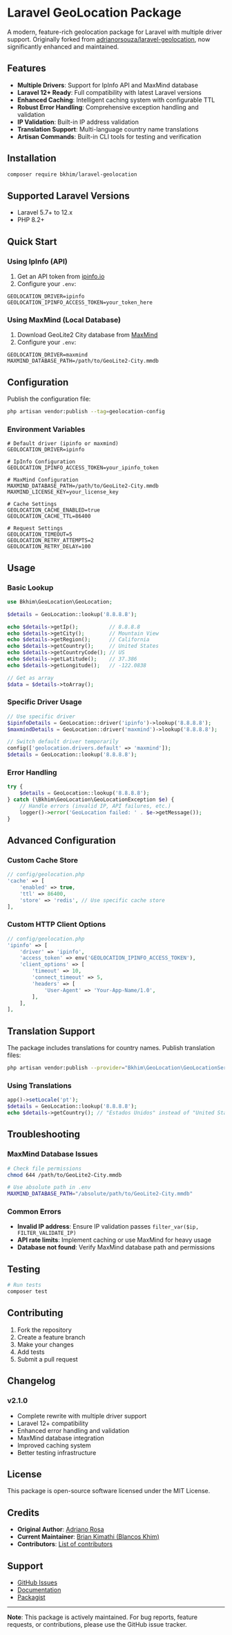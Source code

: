 # Laravel GeoLocation Package

A modern, feature-rich geolocation package for Laravel with multiple driver support. Originally forked from [adrianorsouza/laravel-geolocation](https://github.com/adrianorsouza/laravel-geolocation), now significantly enhanced and maintained.

## Features

- **Multiple Drivers**: Support for IpInfo API and MaxMind database
- **Laravel 12+ Ready**: Full compatibility with latest Laravel versions
- **Enhanced Caching**: Intelligent caching system with configurable TTL
- **Robust Error Handling**: Comprehensive exception handling and validation
- **IP Validation**: Built-in IP address validation
- **Translation Support**: Multi-language country name translations
- **Artisan Commands**: Built-in CLI tools for testing and verification

## Installation

```bash
composer require bkhim/laravel-geolocation
```

## Supported Laravel Versions

- Laravel 5.7+ to 12.x
- PHP 8.2+

## Quick Start

### Using IpInfo (API)

1. Get an API token from [ipinfo.io](https://ipinfo.io/account/token)
2. Configure your `.env`:
```env
GEOLOCATION_DRIVER=ipinfo
GEOLOCATION_IPINFO_ACCESS_TOKEN=your_token_here
```

### Using MaxMind (Local Database)

1. Download GeoLite2 City database from [MaxMind](https://dev.maxmind.com/geoip/geolite2-free-geolocation-data)
2. Configure your `.env`:
```env
GEOLOCATION_DRIVER=maxmind
MAXMIND_DATABASE_PATH=/path/to/GeoLite2-City.mmdb
```

## Configuration

Publish the configuration file:

```bash
php artisan vendor:publish --tag=geolocation-config
```

### Environment Variables

```env
# Default driver (ipinfo or maxmind)
GEOLOCATION_DRIVER=ipinfo

# IpInfo Configuration
GEOLOCATION_IPINFO_ACCESS_TOKEN=your_ipinfo_token

# MaxMind Configuration
MAXMIND_DATABASE_PATH=/path/to/GeoLite2-City.mmdb
MAXMIND_LICENSE_KEY=your_license_key

# Cache Settings
GEOLOCATION_CACHE_ENABLED=true
GEOLOCATION_CACHE_TTL=86400

# Request Settings
GEOLOCATION_TIMEOUT=5
GEOLOCATION_RETRY_ATTEMPTS=2
GEOLOCATION_RETRY_DELAY=100
```

## Usage

### Basic Lookup

```php
use Bkhim\GeoLocation\GeoLocation;

$details = GeoLocation::lookup('8.8.8.8');

echo $details->getIp();          // 8.8.8.8
echo $details->getCity();        // Mountain View
echo $details->getRegion();      // California
echo $details->getCountry();     // United States
echo $details->getCountryCode(); // US
echo $details->getLatitude();    // 37.386
echo $details->getLongitude();   // -122.0838

// Get as array
$data = $details->toArray();
```

### Specific Driver Usage

```php
// Use specific driver
$ipinfoDetails = GeoLocation::driver('ipinfo')->lookup('8.8.8.8');
$maxmindDetails = GeoLocation::driver('maxmind')->lookup('8.8.8.8');

// Switch default driver temporarily
config(['geolocation.drivers.default' => 'maxmind']);
$details = GeoLocation::lookup('8.8.8.8');
```

### Error Handling

```php
try {
    $details = GeoLocation::lookup('8.8.8.8');
} catch (\Bkhim\GeoLocation\GeoLocationException $e) {
    // Handle errors (invalid IP, API failures, etc.)
    logger()->error('GeoLocation failed: ' . $e->getMessage());
}
```

## Advanced Configuration

### Custom Cache Store

```php
// config/geolocation.php
'cache' => [
    'enabled' => true,
    'ttl' => 86400,
    'store' => 'redis', // Use specific cache store
],
```

### Custom HTTP Client Options

```php
// config/geolocation.php
'ipinfo' => [
    'driver' => 'ipinfo',
    'access_token' => env('GEOLOCATION_IPINFO_ACCESS_TOKEN'),
    'client_options' => [
        'timeout' => 10,
        'connect_timeout' => 5,
        'headers' => [
            'User-Agent' => 'Your-App-Name/1.0',
        ],
    ],
],
```

## Translation Support

The package includes translations for country names. Publish translation files:

```bash
php artisan vendor:publish --provider="Bkhim\GeoLocation\GeoLocationServiceProvider" --tag="geolocation-translations"
```

### Using Translations

```php
app()->setLocale('pt');
$details = GeoLocation::lookup('8.8.8.8');
echo $details->getCountry(); // "Estados Unidos" instead of "United States"
```

## Troubleshooting

### MaxMind Database Issues

```bash
# Check file permissions
chmod 644 /path/to/GeoLite2-City.mmdb

# Use absolute path in .env
MAXMIND_DATABASE_PATH="/absolute/path/to/GeoLite2-City.mmdb"
```

### Common Errors

- **Invalid IP address**: Ensure IP validation passes `filter_var($ip, FILTER_VALIDATE_IP)`
- **API rate limits**: Implement caching or use MaxMind for heavy usage
- **Database not found**: Verify MaxMind database path and permissions

## Testing

```bash
# Run tests
composer test

```

## Contributing

1. Fork the repository
2. Create a feature branch
3. Make your changes
4. Add tests
5. Submit a pull request

## Changelog

### v2.1.0
- Complete rewrite with multiple driver support
- Laravel 12+ compatibility
- Enhanced error handling and validation
- MaxMind database integration
- Improved caching system
- Better testing infrastructure

## License

This package is open-source software licensed under the MIT License.

## Credits

- **Original Author**: [Adriano Rosa](https://github.com/adrianorsouza)
- **Current Maintainer**: [Brian Kimathi (Blancos Khim)](https://github.com/bkhim)
- **Contributors**: [List of contributors](https://github.com/bkhim/laravel-geolocation/graphs/contributors)

## Support

- [GitHub Issues](https://github.com/bkhim/laravel-geolocation/issues)
- [Documentation](https://github.com/bkhim/laravel-geolocation/wiki)
- [Packagist](https://packagist.org/packages/bkhim/laravel-geolocation)

---

**Note**: This package is actively maintained. For bug reports, feature requests, or contributions, please use the GitHub issue tracker.
